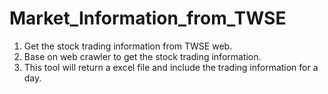 # Market_Information_from_TWSE
1. Get the stock trading information from TWSE web. 
2. Base on web crawler to get the stock trading information.
3. This tool will return a excel file and include the trading information for a day. 
